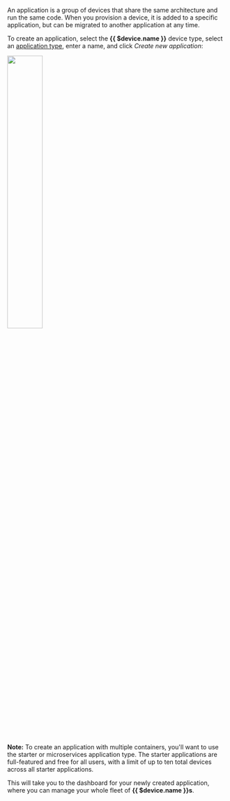 An application is a group of devices that share the same architecture and run the same code. When you provision a device, it is added to a specific application, but can be migrated to another application at any time.

To create an application, select the **{{ $device.name }}** device type, select an [application type][app-types], enter a name, and click *Create new application*:

<img src="/img/{{ $device.id }}/app-type.png" width="40%">

__Note:__ To create an application with multiple containers, you'll want to use the starter or microservices application type. The starter applications are full-featured and free for all users, with a limit of up to ten total devices across all starter applications.

This will take you to the dashboard for your newly created application, where you can manage your whole fleet of **{{ $device.name }}s**.

[app-types]:/learn/manage/app-types
